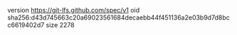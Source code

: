 version https://git-lfs.github.com/spec/v1
oid sha256:d43d745663c20a69023561684decaebb44f451136a2e03b9d7d8bcc6619402d7
size 2278
